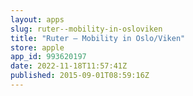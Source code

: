```yaml
---
layout: apps
slug: ruter--mobility-in-osloviken
title: "Ruter – Mobility in Oslo/Viken"
store: apple
app_id: 993620197
date: 2022-11-18T11:57:41Z
published: 2015-09-01T08:59:16Z
---
```

